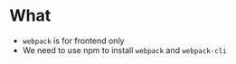 # What
* `webpack` is for frontend only
* We need to use npm to install `webpack` and `webpack-cli`


